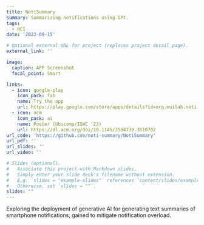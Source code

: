 ```yaml
---
title: NotiSummary
summary: Summarizing notifications using GPT.
tags:
  - HCI
date: '2023-09-15'

# Optional external URL for project (replaces project detail page).
external_link: ''

image:
  caption: APP Screenshot
  focal_point: Smart

links:
  - icon: google-play
    icon_pack: fab
    name: Try the app
    url: https://play.google.com/store/apps/details?id=org.muilab.noti.summary
  - icon: acm
    icon_pack: ai
    name: Poster (Ubicomp/ISWC '23)
    url: https://dl.acm.org/doi/10.1145/3594739.3610702
url_code: 'https://github.com/noti-summary/NotiSummary'
url_pdf: ''
url_slides: ''
url_video: ''

# Slides (optional).
#   Associate this project with Markdown slides.
#   Simply enter your slide deck's filename without extension.
#   E.g. `slides = "example-slides"` references `content/slides/example-slides.md`.
#   Otherwise, set `slides = ""`.
slides: ""
---
```


Exploring the deployment of generative AI for generating text summaries of smartphone notifications, gained to mitigate notification overload.
